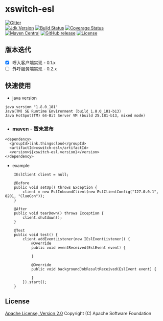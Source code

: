 # xswitch-esl

[![Gitter](https://badges.gitter.im/zhouhailin/xswitch-esl.svg)](https://gitter.im/zhouhailin/xswitch-esl?utm_source=badge&utm_medium=badge&utm_campaign=pr-badge)  
[![Jdk Version](https://img.shields.io/badge/JDK-1.8-green.svg)](https://img.shields.io/badge/JDK-1.8-green.svg)
[![Build Status](https://travis-ci.org/zhouhailin/xswitch-esl.svg?branch=master)](https://travis-ci.org/zhouhailin/xswitch-esl)
[![Coverage Status](https://img.shields.io/codecov/c/github/zhouhailin/xswitch-esl/master.svg)](https://codecov.io/github/zhouhailin/xswitch-esl?branch=master&view=all#sort=coverage&dir=asc)  
[![Maven Central](https://maven-badges.herokuapp.com/maven-central/link.thingscloud/xswitch-esl/badge.svg)](https://maven-badges.herokuapp.com/maven-central/link.thingscloud/xswitch-esl/)
[![GitHub release](https://img.shields.io/github/release/zhouhailin/xswitch-esl.svg)](https://github.com/zhouhailin/xswitch-esl/releases)
[![License](https://img.shields.io/badge/license-Apache%202-4EB1BA.svg)](https://www.apache.org/licenses/LICENSE-2.0.html)

## 版本迭代

- [x] 呼入客户端实现 - 0.1.x
- [ ] 外呼服务端实现 - 0.2.x

## 快速使用

- java version

```
java version "1.8.0_181"
Java(TM) SE Runtime Environment (build 1.8.0_181-b13)
Java HotSpot(TM) 64-Bit Server VM (build 25.181-b13, mixed mode)
```

- ### maven - 暂未发布

```
<dependency>
  <groupId>link.thingscloud</groupId>
  <artifactId>xswitch-esl</artifactId>
  <version>${xswitch-esl.version}</version>
</dependency>
```

- example

```
    IEslClient client = null;
    
    @Before
    public void setUp() throws Exception {
        client = new EslInboundClient(new EslClientConfig("127.0.0.1", 8201, "ClueCon"));
    }

    @After
    public void tearDown() throws Exception {
        client.shutdown();
    }

    @Test
    public void test() {
        client.addEventListener(new IEslEventListener() {
            @Override
            public void eventReceived(EslEvent event) {

            }

            @Override
            public void backgroundJobResultReceived(EslEvent event) {

            }
        }).start();
    }
```

## License

[Apache License, Version 2.0](http://www.apache.org/licenses/LICENSE-2.0.html) Copyright (C) Apache Software Foundation
